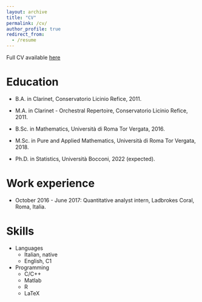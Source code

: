 ```yaml
---
layout: archive
title: "CV"
permalink: /cv/
author_profile: true
redirect_from:
  - /resume
---
```

Full CV available [here](/files/CV_Bocconi.pdf)


Education
======
* B.A. in Clarinet, Conservatorio Licinio Refice, 2011.
* M.A. in Clarinet - Orchestral Repertoire, Conservatorio Licinio Refice, 2011. 

* B.Sc. in Mathematics, Università di Roma Tor Vergata, 2016.
* M.Sc. in Pure and Applied Mathematics, Università di Roma Tor Vergata, 2018.
* Ph.D. in Statistics, Università Bocconi, 2022 (expected).

Work experience
======
* October 2016 - June 2017:
Quantitative analyst intern, Ladbrokes Coral, Roma, Italia.

Skills
======
* Languages
  * Italian, native
  * English, C1 
* Programming
  * C/C++
  * Matlab
  * R
  * LaTeX
